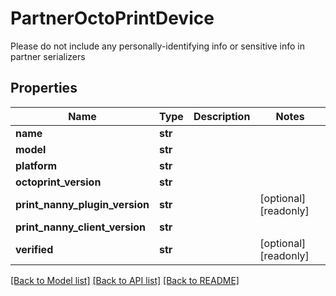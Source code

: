 # PartnerOctoPrintDevice

Please do not include any personally-identifying info or sensitive info in partner serializers
## Properties
Name | Type | Description | Notes
------------ | ------------- | ------------- | -------------
**name** | **str** |  | 
**model** | **str** |  | 
**platform** | **str** |  | 
**octoprint_version** | **str** |  | 
**print_nanny_plugin_version** | **str** |  | [optional] [readonly] 
**print_nanny_client_version** | **str** |  | 
**verified** | **str** |  | [optional] [readonly] 

[[Back to Model list]](../README.md#documentation-for-models) [[Back to API list]](../README.md#documentation-for-api-endpoints) [[Back to README]](../README.md)



